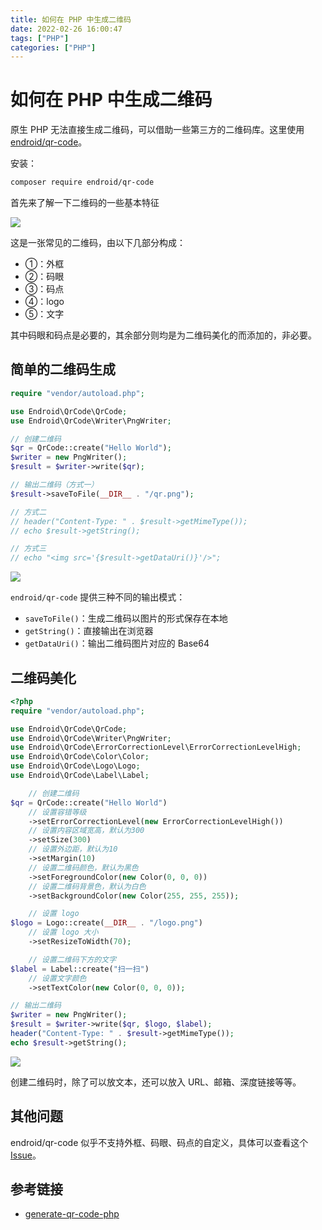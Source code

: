 ```yaml
---
title: 如何在 PHP 中生成二维码
date: 2022-02-26 16:00:47
tags: ["PHP"]
categories: ["PHP"]
---
```


# 如何在 PHP 中生成二维码

原生 PHP 无法直接生成二维码，可以借助一些第三方的二维码库。这里使用 [endroid/qr-code](https://github.com/endroid/qr-code)。

<!-- more -->

安装：
```bash
composer require endroid/qr-code
```

首先来了解一下二维码的一些基本特征

![](https://cdn.jsdelivr.net/gh/0xAiKang/CDN/blog/images/20220326100220.png)

这是一张常见的二维码，由以下几部分构成：
* ①：外框
* ②：码眼
* ③：码点
* ④：logo
* ⑤：文字

其中码眼和码点是必要的，其余部分则均是为二维码美化的而添加的，非必要。

## 简单的二维码生成

```php
require "vendor/autoload.php";

use Endroid\QrCode\QrCode;
use Endroid\QrCode\Writer\PngWriter;

// 创建二维码
$qr = QrCode::create("Hello World");
$writer = new PngWriter();
$result = $writer->write($qr);

// 输出二维码（方式一）
$result->saveToFile(__DIR__ . "/qr.png");

// 方式二
// header("Content-Type: " . $result->getMimeType());
// echo $result->getString();

// 方式三
// echo "<img src='{$result->getDataUri()}'/>";
```

![](https://cdn.jsdelivr.net/gh/0xAiKang/CDN/blog/images/20220326130344.png)

`endroid/qr-code` 提供三种不同的输出模式：
* `saveToFile()`：生成二维码以图片的形式保存在本地
* `getString()`：直接输出在浏览器
* `getDataUri()`：输出二维码图片对应的 Base64

## 二维码美化

```php
<?php
require "vendor/autoload.php";

use Endroid\QrCode\QrCode;
use Endroid\QrCode\Writer\PngWriter;
use Endroid\QrCode\ErrorCorrectionLevel\ErrorCorrectionLevelHigh;
use Endroid\QrCode\Color\Color;
use Endroid\QrCode\Logo\Logo;
use Endroid\QrCode\Label\Label;

    // 创建二维码
$qr = QrCode::create("Hello World")
    // 设置容错等级
    ->setErrorCorrectionLevel(new ErrorCorrectionLevelHigh())
    // 设置内容区域宽高，默认为300
    ->setSize(300)
    // 设置外边距，默认为10
    ->setMargin(10)
    // 设置二维码颜色，默认为黑色
    ->setForegroundColor(new Color(0, 0, 0))
    // 设置二维码背景色，默认为白色
    ->setBackgroundColor(new Color(255, 255, 255));

    // 设置 logo
$logo = Logo::create(__DIR__ . "/logo.png")
    // 设置 logo 大小
    ->setResizeToWidth(70);

    // 设置二维码下方的文字
$label = Label::create("扫一扫")
    // 设置文字颜色
    ->setTextColor(new Color(0, 0, 0));

// 输出二维码
$writer = new PngWriter();
$result = $writer->write($qr, $logo, $label);
header("Content-Type: " . $result->getMimeType());
echo $result->getString();
```

![](https://cdn.jsdelivr.net/gh/0xAiKang/CDN/blog/images/20220326155401.png)

创建二维码时，除了可以放文本，还可以放入 URL、邮箱、深度链接等等。

## 其他问题

endroid/qr-code 似乎不支持外框、码眼、码点的自定义，具体可以查看这个 [Issue](https://github.com/endroid/qr-code/issues/196)。

## 参考链接
* [generate-qr-code-php](https://code-boxx.com/generate-qr-code-php/)